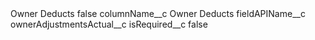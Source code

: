 <?xml version="1.0" encoding="UTF-8"?>
<CustomMetadata xmlns="http://soap.sforce.com/2006/04/metadata" xmlns:xsi="http://www.w3.org/2001/XMLSchema-instance" xmlns:xsd="http://www.w3.org/2001/XMLSchema">
    <label>Owner Deducts</label>
    <protected>false</protected>
    <values>
        <field>columnName__c</field>
        <value xsi:type="xsd:string">Owner Deducts</value>
    </values>
    <values>
        <field>fieldAPIName__c</field>
        <value xsi:type="xsd:string">ownerAdjustmentsActual__c</value>
    </values>
    <values>
        <field>isRequired__c</field>
        <value xsi:type="xsd:boolean">false</value>
    </values>
</CustomMetadata>
